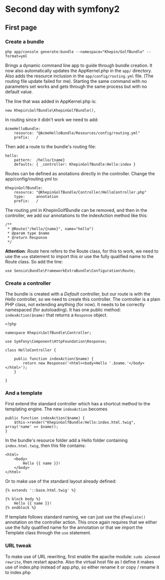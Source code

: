 # Second day with symfony2

## First page

### Create a bundle

    php app/console generate:bundle --namespace="Khepin/GolfBundle" --format=yml

Brings a dynamic command line app to guide through bundle creation. It now also automatically updates the AppKernel.php in the `app/` directory. Also adds the resource inclusion in the `app/config/routing.yml` file. (The routing file update failed for me). Starting the same command with no parameters set works and gets through the same process but with no default value.


The line that was added in AppKernel.php is:

    new Khepin\GolfBundle\KhepinGolfBundle(),

In routing since it didn't work we need to add:

    AcmeHelloBundle:
        resource: "@AcmeHelloBundle/Resources/config/routing.yml"
        prefix:   /

Then add a route to the bundle's routing file:

    hello:
        pattern:  /hello/{name}
        defaults: { _controller: KhepinGolfBundle:Hello:index }

Routes can be defined as anotations directly in the controller. Change the app/config/routing.yml to:

    KhepinGolfBundle:
        resource: "@KhepinGolfBundle/Controller/HelloController.php"
        type:     annotation
        prefix:   /

The routing.yml in KhepinGolfBundle can be removed, and then in the controller, we add our annotations to the indexAction method like this:

    /**
     * @Route("/hello/{name}", name="hello")
     * @param type $name
     * @return Response 
     */

__Attention__: _Route_ here refers to the Route class, for this to work, we need to use the `use` statement to import this or use the fully qualified name to the Route class. So add the line:

    use Sensio\Bundle\FrameworkExtraBundle\Configuration\Route;

### Create a controller

The bundle is created with a _Default_ controller, but our route is with the _Hello_ controller, so we need to create this controller. The controller is a plain PHP class, not extending anything (for now). It needs to be correctly namespaced (for autoloading). It has one public method: `indexAction($name)` that returns a `Response` object.

    <?php

    namespace Khepin\GolfBundle\Controller;

    use Symfony\Component\HttpFoundation\Response;

    class HelloController {
        
        public function indexAction($name) {
            return new Response('<html><body>Hello '.$name.'</body></html>');
        }
        
    }

### And a template

First extend the standard controller which has a shortcut method to the templating engine. The new `indexAction` becomes

    public function indexAction($name) {
        $this->render("KhepinGolfBundle:Hello:index.html.twig", array('name' => $name));
    }

In the bundle's resource folder add a Hello folder containing `index.html.twig`, then this file contains:

    <html>
        <body>
            Hello {{ name }}!
        </body>
    </html>

Or to make use of the standard layout already defined:

    {% extends '::base.html.twig' %}

    {% block body %}
        Hello {{ name }}!
    {% endblock %}

If template follows standard naming, we can just use the `@Template()` annotation on the controller action. This once again requires that we either use the fully qualified name for the annotation or that we import the Template class through the `use` statement.

### URL tweak

To make use of URL rewriting, first enable the apache module: `sudo a2enmod rewrite`, then restart apache. Also the virtual host file as I define it makes use of index.php instead of app.php, so either rename it or copy / rename it to index.php



















